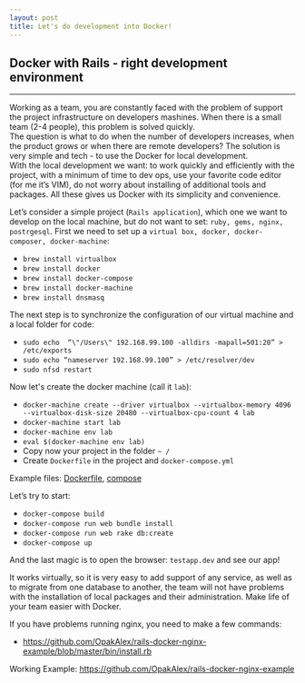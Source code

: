 ```yaml
---
layout: post
title: Let's do development into Docker!
---
```


## Docker with Rails - right development environment
***
Working as a team, you are constantly faced with the problem of support the project infrastructure on developers mashines. When there is a small team (2-4 people), this problem is solved quickly.    
The question is what to do when the number of developers increases, when the product grows or when there are remote developers? The solution is very simple and tech - to use the Docker for local development.    
With the local development we want: to work quickly and efficiently with the project, with a minimum of time to dev ops, use your favorite code editor (for me it’s VIM), do not worry about installing of additional tools and packages. All these gives us Docker with its simplicity and convenience.

Let’s consider a simple project (`Rails application`), which one we want to develop on the local machine, but do not want to set: `ruby, gems, nginx, postrgesql`.
First we need to set up a `virtual box, docker, docker-composer, docker-machine`:

* `brew install virtualbox`
* `brew install docker`
* `brew install docker-compose`
* `brew install docker-machine`
* `brew install dnsmasq`

The next step is to synchronize the configuration of our virtual machine and a local folder for code:

* `sudo echo  “\"/Users\" 192.168.99.100 -alldirs -mapall=501:20” > /etc/exports`
* `sudo echo “nameserver 192.168.99.100” > /etc/resolver/dev`
* `sudo nfsd restart`

Now let's create the docker machine (call it `lab`):
* `docker-machine create --driver virtualbox --virtualbox-memory 4096 --virtualbox-disk-size 20480 --virtualbox-cpu-count 4 lab`
* `docker-machine start lab`
* `docker-machine env lab`
* `eval $(docker-machine env lab)`
* Copy now your project in the folder `~ /`
* Create `Dockerfile` in the project and `docker-compose.yml`

Example files: [Dockerfile](https://github.com/OpakAlex/rails-docker-nginx-example/blob/master/Dockerfile),
[compose](https://github.com/OpakAlex/rails-docker-nginx-example/blob/master/docker-compose.yml)

Let’s try to start:

* `docker-compose build`
* `docker-compose run web bundle install`
* `docker-compose run web rake db:create`
* `docker-compose up`

And the last magic is to open the browser: `testapp.dev` and see our app!

It works virtually, so it is very easy to add support of any service, as well as to migrate from one database to another, the team will not have problems with the installation of local packages and their administration. Make life of your team easier with Docker.

If you have problems running nginx, you need to make a few commands:

* https://github.com/OpakAlex/rails-docker-nginx-example/blob/master/bin/install.rb

Working Example: https://github.com/OpakAlex/rails-docker-nginx-example
